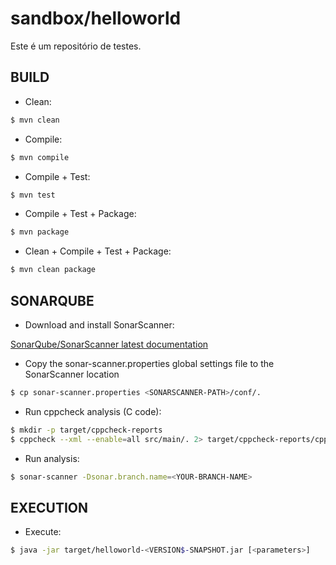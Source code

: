 # sandbox/helloworld

Este é um repositório de testes.

## BUILD

* Clean:

```bash
$ mvn clean
```

* Compile:

```bash
$ mvn compile
```

* Compile + Test:

```bash
$ mvn test
```

* Compile + Test + Package:

```bash
$ mvn package
```

* Clean + Compile + Test + Package:

```bash
$ mvn clean package
```

## SONARQUBE

* Download and install SonarScanner:

[SonarQube/SonarScanner latest documentation](https://docs.sonarqube.org/latest/analysis/scan/sonarscanner/)

* Copy the sonar-scanner.properties global settings file to the SonarScanner location

```bash
$ cp sonar-scanner.properties <SONARSCANNER-PATH>/conf/.
```

* Run cppcheck analysis (C code):

```bash
$ mkdir -p target/cppcheck-reports
$ cppcheck --xml --enable=all src/main/. 2> target/cppcheck-reports/cppcheck-report.xml
```

* Run analysis:

```bash
$ sonar-scanner -Dsonar.branch.name=<YOUR-BRANCH-NAME>
```

## EXECUTION

* Execute:

```bash
$ java -jar target/helloworld-<VERSION$-SNAPSHOT.jar [<parameters>]
```

